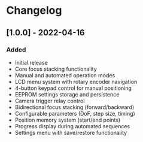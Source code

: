 # Changelog

## [1.0.0] - 2022-04-16

### Added
- Initial release
- Core focus stacking functionality
- Manual and automated operation modes
- LCD menu system with rotary encoder navigation
- 4-button keypad control for manual positioning
- EEPROM settings storage and persistence
- Camera trigger relay control
- Bidirectional focus stacking (forward/backward)
- Configurable parameters (DoF, step size, timing)
- Position memory system (start/end points)
- Progress display during automated sequences
- Settings menu with save/restore functionality